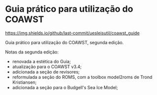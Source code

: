 # Guia prático para utilização do COAWST

https://img.shields.io/github/last-commit/uesleisutil/coawst_guide

Guia prático para utilização do COAWST, segunda edição.

Notas da segunda edição:
* renovada a estética do Guia;
* atualização para o COAWST v3.4;
* adicionada a seção de revisores;
* reformulada a seção do ROMS, com a toolbox model2roms de Trond Kristiansen;
* adicionada a seção para o Budgell's Sea Ice Model;

